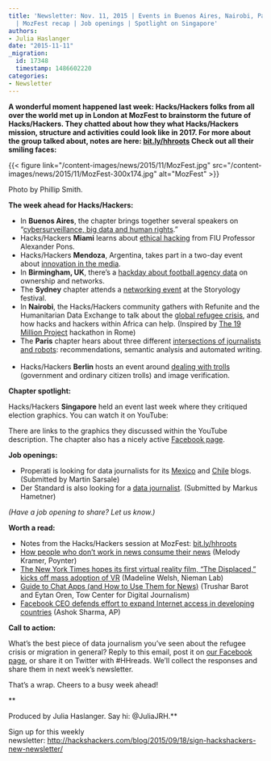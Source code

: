 ```yaml
---
title: 'Newsletter: Nov. 11, 2015 | Events in Buenos Aires, Nairobi, Paris and more
  | MozFest recap | Job openings | Spotlight on Singapore'
authors:
- Julia Haslanger
date: "2015-11-11"
_migration:
  id: 17348
  timestamp: 1486602220
categories:
- Newsletter
---
```


**A wonderful moment happened last week: Hacks/Hackers folks from all over the world met up in London at MozFest to brainstorm the future of Hacks/Hackers. They chatted about how they what Hacks/Hackers mission, structure and activities could look like in 2017. For more about the group talked about, notes are here: [bit.ly/hhroots][1] Check out all their smiling faces:**

{{< figure link="/content-images/news/2015/11/MozFest.jpg" src="/content-images/news/2015/11/MozFest-300x174.jpg" alt="MozFest" >}}

Photo by Phillip Smith.

**The week ahead for Hacks/Hackers:**

  * In **Buenos Aires**, the chapter brings together several speakers on “[cybersurveillance, big data and human rights][2].”
  * Hacks/Hackers **Miami** learns about [ethical hacking][3] from FIU Professor Alexander Pons. 
  * Hacks/Hackers **Mendoza**, Argentina, takes part in a two-day event about [innovation in the media][4]. 
  * In **Birmingham, UK**, there’s a [hackday about football agency data][5] on ownership and networks.
  * The **Sydney** chapter attends a [networking event][6] at the Storyology festival. 
  * In **Nairobi**, the Hacks/Hackers community gathers with Refunite and the Humanitarian Data Exchange to talk about the [global refugee crisis][7], and how hacks and hackers within Africa can help. (Inspired by [The 19 Million Project][8] hackathon in Rome)  
  * The **Paris** chapter hears about three different [intersections of journalists and robots][9]: recommendations, semantic analysis and automated writing.  
  * Hacks/Hackers **Berlin** hosts an event around [dealing with trolls][10] (government and ordinary citizen trolls) and image verification.

**Chapter spotlight:**

Hacks/Hackers **Singapore** held an event last week where they critiqued election graphics. You can watch it on YouTube: 

There are links to the graphics they discussed within the YouTube description. The chapter also has a nicely active [Facebook page][11].

**Job openings:**

  * Properati is looking for data journalists for its [Mexico][12] and [Chile][13] blogs. (Submitted by Martin Sarsale)
  * Der Standard is also looking for a [data journalist][14]. (Submitted by Markus Hametner)

_(Have a job opening to share? Let us know.)_

**Worth a read:**

  * Notes from the Hacks/Hackers session at MozFest: [bit.ly/hhroots][1]
  * [How people who don’t work in news consume their news][15] (Melody Kramer, Poynter)
  * [The New York Times hopes its first virtual reality film, “The Displaced,” kicks off mass adoption of VR][16] (Madeline Welsh, Nieman Lab) 
  * [Guide to Chat Apps (and How to Use Them for News)][17] (Trushar Barot and Eytan Oren, Tow Center for Digital Journalism)
  * [Facebook CEO defends effort to expand Internet access in developing countries][18] (Ashok Sharma, AP)

**Call to action:**

What’s the best piece of data journalism you’ve seen about the refugee crisis or migration in general? Reply to this email, post it on [our Facebook page][19], or share it on Twitter with #HHreads. We’ll collect the responses and share them in next week’s newsletter.

That’s a wrap. Cheers to a busy week ahead!

**

Produced by Julia Haslanger. Say hi: @JuliaJRH.**

Sign up for this weekly newsletter: <http://hackshackers.com/blog/2015/09/18/sign-hackshackers-new-newsletter/>

 [1]: https://t.co/TDJVAwzoxx
 [2]: http://www.meetup.com/HacksHackersBA/events/226377639/
 [3]: http://www.meetup.com/Hacks-Hackers-Miami/events/225844508/
 [4]: http://www.meetup.com/Hacks-Hackers-Mendoza/events/226588275/
 [5]: http://www.meetup.com/Hacks-Hackers-Birmingham/events/226371469/
 [6]: http://www.meetup.com/Hacks-Hackers-Sydney/events/226335625/
 [7]: https://www.facebook.com/events/928529463900958/
 [8]: http://the19millionproject.com/
 [9]: http://www.meetup.com/Hacks-Hackers-Paris/events/226423288/
 [10]: http://www.meetup.com/Hacks-Hackers-Berlin/events/226417677/
 [11]: https://www.facebook.com/groups/datajournsg/
 [12]: http://blog.properati.com/buscamos-periodista-de-datos-para-mexico/
 [13]: http://blog.properati.cl/buscamos-periodista-de-datos-free-lance/
 [14]: http://derstandard.at/karriere/jobsuche/jobs/203188/datenjournalistin
 [15]: http://www.poynter.org/news/media-innovation/383722/how-people-who-dont-work-in-news-consume-their-news/
 [16]: http://www.niemanlab.org/2015/11/the-new-york-times-hopes-its-first-virtual-reality-film-the-displaced-kicks-off-mass-adoption-of-vr/
 [17]: http://towcenter.org/research/guide-to-chat-apps/
 [18]: http://bigstory.ap.org/article/dd3edbf205374abda39505786a0182df/facebook-ceo-defends-effort-expand-internet-access
 [19]: http://facebook.com/hackshackers